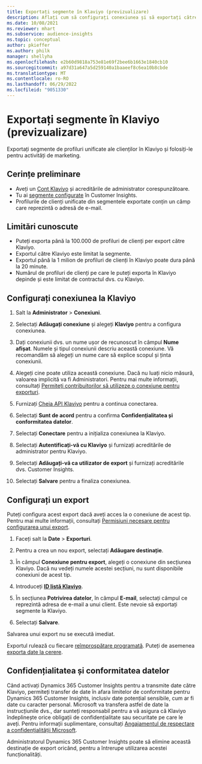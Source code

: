 ```yaml
---
title: Exportați segmente în Klaviyo (previzualizare)
description: Aflați cum să configurați conexiunea și să exportați către Klaviyo.
ms.date: 10/08/2021
ms.reviewer: mhart
ms.subservice: audience-insights
ms.topic: conceptual
author: pkieffer
ms.author: philk
manager: shellyha
ms.openlocfilehash: e2b60d9818a753e81e69f2bee6b1663e1840cb10
ms.sourcegitcommit: a97d31a647a5d259140a1baaeef8c6ea10b8cbde
ms.translationtype: MT
ms.contentlocale: ro-RO
ms.lasthandoff: 06/29/2022
ms.locfileid: "9051330"
---
```

# <a name="export-segments-to-klaviyo-preview"></a>Exportați segmente în Klaviyo (previzualizare)

Exportați segmente de profiluri unificate ale clienților în Klaviyo și folosiți-le pentru activități de marketing.

## <a name="prerequisites"></a>Cerințe preliminare

-   Aveți un [Cont Klaviyo](https://www.klaviyo.com/) și acreditările de administrator corespunzătoare.
-   Tu ai [segmente configurate](segments.md) în Customer Insights.
-   Profilurile de clienți unificate din segmentele exportate conțin un câmp care reprezintă o adresă de e-mail.

## <a name="known-limitations"></a>Limitări cunoscute

- Puteți exporta până la 100.000 de profiluri de clienți per export către Klaviyo.
- Exportul către Klaviyo este limitat la segmente.
- Exportul până la 1 milion de profiluri de clienți în Klaviyo poate dura până la 20 minute. 
- Numărul de profiluri de clienți pe care le puteți exporta în Klaviyo depinde și este limitat de contractul dvs. cu Klaviyo.

## <a name="set-up-connection-to-klaviyo"></a>Configurați conexiunea la Klaviyo

1. Salt la **Administrator** > **Conexiuni**.

1. Selectați **Adăugați conexiune** și alegeți **Klaviyo** pentru a configura conexiunea.

1. Dați conexiunii dvs. un nume ușor de recunoscut în câmpul **Nume afișat**. Numele și tipul conexiunii descriu această conexiune. Vă recomandăm să alegeți un nume care să explice scopul și ținta conexiunii.

1. Alegeți cine poate utiliza această conexiune. Dacă nu luați nicio măsură, valoarea implicită va fi Administratori. Pentru mai multe informații, consultați [Permiteți contribuitorilor să utilizeze o conexiune pentru exporturi](connections.md#allow-contributors-to-use-a-connection-for-exports).

1. Furnizați [Cheia API Klaviyo](https://help.klaviyo.com/hc/articles/115005062267-How-to-Manage-Your-Account-s-API-Keys) pentru a continua conectarea. 

1. Selectați **Sunt de acord** pentru a confirma **Confidențialitatea și conformitatea datelor**.

1. Selectați **Conectare** pentru a inițializa conexiunea la Klaviyo.

1. Selectați **Autentificați-vă cu Klaviyo** și furnizați acreditările de administrator pentru Klaviyo.

1. Selectați **Adăugați-vă ca utilizator de export** și furnizați acreditările dvs. Customer Insights.

1. Selectați **Salvare** pentru a finaliza conexiunea.

## <a name="configure-an-export"></a>Configurați un export

Puteți configura acest export dacă aveți acces la o conexiune de acest tip. Pentru mai multe informații, consultați [Permisiuni necesare pentru configurarea unui export](export-destinations.md#set-up-a-new-export).

1. Faceți salt la **Date** > **Exporturi**.

1. Pentru a crea un nou export, selectați **Adăugare destinație**.

1. În câmpul **Conexiune pentru export**, alegeți o conexiune din secțiunea Klaviyo. Dacă nu vedeți numele acestei secțiuni, nu sunt disponibile conexiuni de acest tip.

1. Introduceți [**ID listă Klaviyo**](https://help.klaviyo.com/hc/articles/115005078647-How-to-Find-a-List-ID).     

3. În secțiunea **Potrivirea datelor**, în câmpul **E-mail**, selectați câmpul ce reprezintă adresa de e-mail a unui client. Este nevoie să exportați segmente la Klaviyo.

1. Selectați **Salvare**.

Salvarea unui export nu se execută imediat.

Exportul rulează cu fiecare [reîmprospătare programată](system.md#schedule-tab). Puteți de asemenea [exporta date la cerere](export-destinations.md#run-exports-on-demand). 


## <a name="data-privacy-and-compliance"></a>Confidențialitatea și conformitatea datelor

Când activați Dynamics 365 Customer Insights pentru a transmite date către Klaviyo, permiteți transfer de date în afara limitelor de conformitate pentru Dynamics 365 Customer Insights, inclusiv date potențial sensibile, cum ar fi date cu caracter personal. Microsoft va transfera astfel de date la instrucțiunile dvs., dar sunteți responsabil pentru a vă asigura că Klaviyo îndeplinește orice obligații de confidențialitate sau securitate pe care le aveți. Pentru informații suplimentare, consultați [Angajamentul de respectare a confidențialității Microsoft](https://go.microsoft.com/fwlink/?linkid=396732).

Administratorul Dynamics 365 Customer Insights poate să elimine această destinație de export oricând, pentru a întrerupe utilizarea acestei funcționalități.

